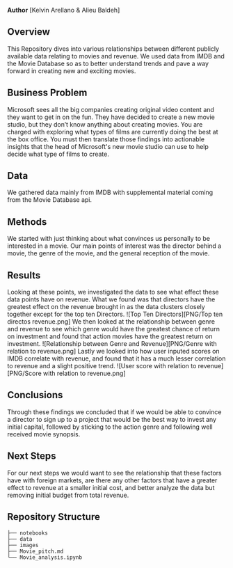 
**Author** [Kelvin Arellano & Alieu Baldeh]
## Overview
This Repository dives into various relationships between different publicly available data relating to movies and revenue. We used data from IMDB and the Movie Database so as to better understand trends and pave a way forward in creating new and exciting movies.
## Business Problem
Microsoft sees all the big companies creating original video content and they want to get in on the fun. They have decided to create a new movie studio, but they don’t know anything about creating movies. You are charged with exploring what types of films are currently doing the best at the box office. You must then translate those findings into actionable insights that the head of Microsoft's new movie studio can use to help decide what type of films to create.
## Data
We gathered data mainly from IMDB with supplemental material coming from the Movie Database api.
## Methods
We started with just thinking about what convinces us personally to be interested in a movie. Our main points of interest was the director behind a movie, the genre of the movie, and the general reception of the movie.
## Results
Looking at these points, we investigated the data to see what effect these data points have on revenue. What we found was that directors have the greatest effect on the revenue brought in as the data clusters closely together except for the top ten Directors.
![Top Ten Directors][PNG/Top ten directos revenue.png]
We then looked at the relationship between  genre and revenue to see which genre would have the greatest chance of return on investment and found that action movies have the greatest return on investment.
![Relationship between Genre and Revenue][PNG/Genre with relation to revenue.png]
Lastly we looked into how user inputed scores on IMDB correlate with revenue, and found that it has a much lesser correlation to revenue and  a slight positive trend.
![User score with relation to revenue][PNG/Score with relation to revenue.png]
## Conclusions
Through these findings we concluded that if we would be able to convince a director to sign up to a project that would be the best way to invest any initial capital, followed by sticking to the action genre and following well received movie synopsis.
## Next Steps
For our next steps we would want to see the relationship that these factors have with foreign markets, are there any other factors that have a greater effect to revenue at a smaller initial cost, and better analyze the data but removing initial budget from total revenue.

## Repository Structure
```
├── notebooks
├── data
├── images
├── Movie_pitch.md
└── Movie_analysis.ipynb
```
